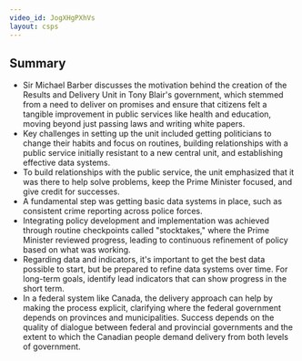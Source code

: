 ```yaml
---
video_id: JogXHgPXhVs
layout: csps
---
```


## Summary

- Sir Michael Barber discusses the motivation behind the creation of the Results and Delivery Unit in Tony Blair's government, which stemmed from a need to deliver on promises and ensure that citizens felt a tangible improvement in public services like health and education, moving beyond just passing laws and writing white papers.
- Key challenges in setting up the unit included getting politicians to change their habits and focus on routines, building relationships with a public service initially resistant to a new central unit, and establishing effective data systems.
- To build relationships with the public service, the unit emphasized that it was there to help solve problems, keep the Prime Minister focused, and give credit for successes.
- A fundamental step was getting basic data systems in place, such as consistent crime reporting across police forces.
- Integrating policy development and implementation was achieved through routine checkpoints called "stocktakes," where the Prime Minister reviewed progress, leading to continuous refinement of policy based on what was working. 
- Regarding data and indicators, it's important to get the best data possible to start, but be prepared to refine data systems over time. For long-term goals, identify lead indicators that can show progress in the short term. 
- In a federal system like Canada, the delivery approach can help by making the process explicit, clarifying where the federal government depends on provinces and municipalities. Success depends on the quality of dialogue between federal and provincial governments and the extent to which the Canadian people demand delivery from both levels of government. 